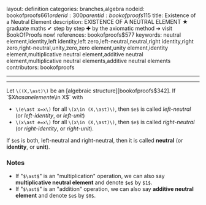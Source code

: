 layout: definition
categories: branches,algebra
nodeid: bookofproofs$661
orderid: 300
parentid: bookofproofs$115
title: Existence of a Neutral Element
description: EXISTENCE OF A NEUTRAL ELEMENT ★ graduate maths ✔ step by step ✚ by the axiomatic method ➜ visit BookOfProofs now!
references: bookofproofs$577
keywords: neutral element,identity,left identity,left zero,left-neutral,neutral,right identity,right zero,right-neutral,unity,zero,zero element,unity element,identity element,multiplicative neutral element,additive neutral element,multiplicative neutral elements,additive neutral elements
contributors: bookofproofs

---


---

Let `\((X,\ast)\)` be an [algebraic structure][bookofproofs$342]. If `$X$` has an element `$e\in X$` with 

* `\(e\ast x=x\)` for all `\(x\in (X,\ast)\)`, then `$e$` is called *left-neutral* (or *left-identity*, or *left-unit*)
* `\(x\ast e=x\)` for all `\(x\in (X,\ast)\)`, then `$e$` is called *right-neutral* (or *right-identity*, or *right-unit*).  

If `$e$` is both, left-neutral and right-neutral, then it is called **neutral** (or **identity**, or **unit**).

### Notes

* If "`$\ast$`" is an "multiplication" operation, we can also say **multiplicative neutral element** and denote `$e$` by `$1$`.
* If "`$\ast$`" is an "addition" operation, we can also say **additive neutral element** and denote `$e$` by `$0$`.
